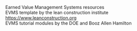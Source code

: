 Earned Value Management Systems resources</br>
EVMS template by the lean construction institute https://www.leanconstruction.org</br>
EVMS tutorial modules by the DOE and Booz Allen Hamilton

